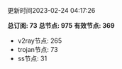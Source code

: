 更新时间2023-02-24 04:17:26

**总订阅: 73**
**总节点: 975**
**有效节点: 369**
- v2ray节点: 265
- trojan节点: 73
- ss节点: 31
